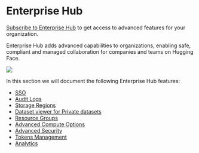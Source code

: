 # Enterprise Hub

<Tip>
<a href="https://huggingface.co/enterprise" target="_blank">Subscribe to Enterprise Hub</a> to get access to advanced features for your organization.
</Tip>

Enterprise Hub adds advanced capabilities to organizations, enabling safe, compliant and managed collaboration for companies and teams on Hugging Face.

![](https://huggingface.co/datasets/huggingface/documentation-images/resolve/main/enterprise/enterprise-hub.png)

In this section we will document the following Enterprise Hub features:

- [SSO](./enterprise-sso)
- [Audit Logs](./audit-logs)
- [Storage Regions](./storage-regions)
- [Dataset viewer for Private datasets](./enterprise-hub-datasets)
- [Resource Groups](./security-resource-groups)
- [Advanced Compute Options](./advanced-compute-options)
- [Advanced Security](./enterprise-hub-advanced-security)
- [Tokens Management](./enterprise-hub-tokens-management)
- [Analytics](./enterprise-hub-analytics)

